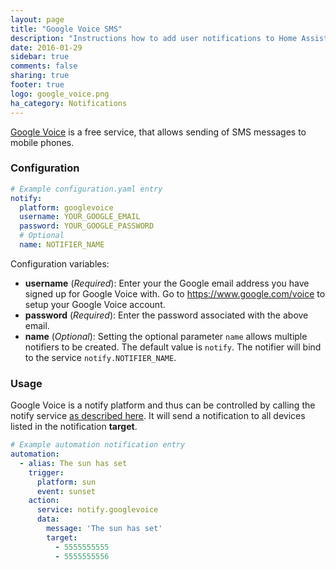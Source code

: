 ```yaml
---
layout: page
title: "Google Voice SMS"
description: "Instructions how to add user notifications to Home Assistant."
date: 2016-01-29
sidebar: true
comments: false
sharing: true
footer: true
logo: google_voice.png
ha_category: Notifications
---
```


[Google Voice](https://www.google.com/voice) is a free service, that allows sending of SMS messages to mobile phones.

### Configuration

```yaml
# Example configuration.yaml entry
notify:
  platform: googlevoice
  username: YOUR_GOOGLE_EMAIL
  password: YOUR_GOOGLE_PASSWORD
  # Optional
  name: NOTIFIER_NAME
```

Configuration variables:

- **username** (*Required*): Enter your the Google email address you have signed up for Google Voice with. Go to https://www.google.com/voice to setup your Google Voice account.
- **password** (*Required*): Enter the password associated with the above email.
- **name** (*Optional*): Setting the optional parameter `name` allows multiple notifiers to be created. The default value is `notify`. The notifier will bind to the service `notify.NOTIFIER_NAME`.

### Usage

Google Voice is a notify platform and thus can be controlled by calling the notify service [as described here](/components/notify/). It will send a notification to all devices listed in the notification **target**.

```yaml
# Example automation notification entry
automation:
  - alias: The sun has set
    trigger:
      platform: sun
      event: sunset
    action:
      service: notify.googlevoice
      data:
        message: 'The sun has set'
        target:
          - 5555555555
          - 5555555556
```
